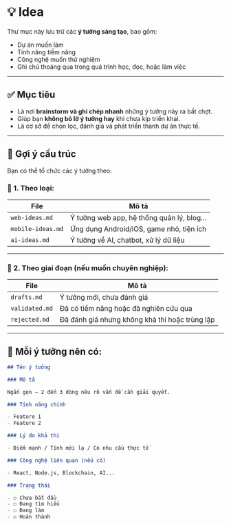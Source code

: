 # 💡 Idea

Thư mục này lưu trữ các **ý tưởng sáng tạo**, bao gồm:

- Dự án muốn làm
- Tính năng tiềm năng
- Công nghệ muốn thử nghiệm
- Ghi chú thoáng qua trong quá trình học, đọc, hoặc làm việc

---

## ✅ Mục tiêu

- Là nơi **brainstorm và ghi chép nhanh** những ý tưởng nảy ra bất chợt.
- Giúp bạn **không bỏ lỡ ý tưởng hay** khi chưa kịp triển khai.
- Là cơ sở để chọn lọc, đánh giá và phát triển thành dự án thực tế.

---

## 📁 Gợi ý cấu trúc

Bạn có thể tổ chức các ý tưởng theo:

### 🔹 1. Theo loại:

| File              | Mô tả                                    |
| ----------------- | ---------------------------------------- |
| `web-ideas.md`    | Ý tưởng web app, hệ thống quản lý, blog… |
| `mobile-ideas.md` | Ứng dụng Android/iOS, game nhỏ, tiện ích |
| `ai-ideas.md`     | Ý tưởng về AI, chatbot, xử lý dữ liệu    |

---

### 🔹 2. Theo giai đoạn (nếu muốn chuyên nghiệp):

| File           | Mô tả                                          |
| -------------- | ---------------------------------------------- |
| `drafts.md`    | Ý tưởng mới, chưa đánh giá                     |
| `validated.md` | Đã có tiềm năng hoặc đã nghiên cứu qua         |
| `rejected.md`  | Đã đánh giá nhưng không khả thi hoặc trùng lặp |

---

## 📌 Mỗi ý tưởng nên có:

```md
## Tên ý tưởng

### Mô tả

Ngắn gọn – 2 đến 3 dòng nêu rõ vấn đề cần giải quyết.

### Tính năng chính

- Feature 1
- Feature 2

### Lý do khả thi

- Điểm mạnh / Tính mới lạ / Có nhu cầu thực tế

### Công nghệ liên quan (nếu có)

- React, Node.js, Blockchain, AI...

### Trạng thái

- ☐ Chưa bắt đầu
- ☐ Đang tìm hiểu
- ☐ Đang làm
- ☑ Hoàn thành
```
